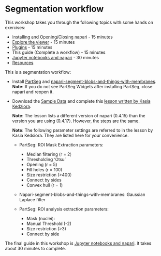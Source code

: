 # Segmentation workflow

This workshop takes you through the following topics with some hands on exercises: 

* [Installing and Opening/Closing napari](intro-to-napari-workshop-guide-1-install-napari.md) - 15 minutes  
* [Explore the viewer](intro-to-napari-workshop-guide-2-explore-the-viewer.md) - 15 minutes  
* [Plugins](intro-to-napari-workshop-guide-3-plugins.md) - 15 minutes  
* This guide (Complete a workflow) - 15 minutes
* [Jupyter notebooks and napari](intro-to-napari-workshop-guide-5-jupyter-notebooks-and-jupyter-lab.md) - 30 minutes
* [Resources](intro-to-napari-workshop-guide-6-resources.md)  

This is a segmentation workflow:

* Install [PartSeg](https://www.napari-hub.org/plugins/PartSeg) and [napari-segment-blobs-and-things-with-membranes](https://www.napari-hub.org/plugins/napari-segment-blobs-and-things-with-membranes).  
**Note:** If you do not see PartSeg Widgets after installing PartSeg, close napari and reopen it.   
* Download the [Sample Data](https://github.com/chanzuckerberg/napari-segmentation-workshop/raw/main/content/workflow/images/cells_gh2ax.tif) and complete this [lesson written by Kasia Kedziora](https://chanzuckerberg.github.io/napari-segmentation-workshop/workflow/partseg.html).

    **Note:** The lesson lists a different version of napari (0.4.15) than the version you are using (0.4.17). However, the steps are the same.

   **Note:** The following parameter settings are referred to in the lesson by Kasia Kedsiora. They are listed here for your convenience.  

    * PartSeg: ROI Mask Extraction parameters:
        * Median filtering (r = 2)
        * Thresholding ‘Otsu’
        * Opening (r = 5)
        * Fill holes (r = 100)
        * Size restriction (>400)
        * Connect by sides  
        * Convex hull (r = 1)  

    * Napari-segment-blobs-and-things-with-membranes: Gaussian Laplace filter  
    * PartSeg: ROI analysis extraction parameters:
        * Mask (nuclei):
        * Manual Threshold (-2)
        * Size restriction (>3)
        * Connect by side

The final guide in this workshop is [Jupyter notebooks and napari](intro-to-napari-workshop-guide-5-jupyter-notebooks-and-jupyter-lab.md). It takes about 30 minutes to complete.